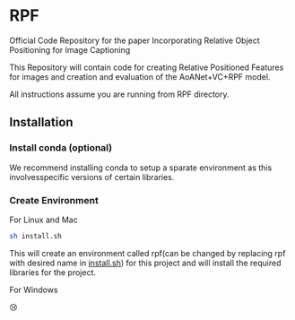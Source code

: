 # RPF
Official Code Repository for the paper Incorporating Relative Object Positioning for Image Captioning

This Repository will contain code for creating Relative Positioned Features for images and creation and evaluation of the AoANet+VC+RPF model.

All instructions assume you are running from RPF directory.

## Installation

### Install conda (optional)
We recommend installing conda to setup a sparate environment as this involvesspecific versions of certain libraries.

### Create Environment

For Linux and Mac

````bash
sh install.sh
````
This will create an environment called rpf(can be changed by replacing rpf with desired name in <a href="install.sh">install.sh</a>) for this project and will install the required libraries for the project.

For Windows

<p>&#128546</p>

